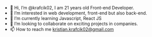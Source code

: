 - 👋 Hi, I’m @krafcik02, I am 21 years old Front-end Developer.
- 👀 I’m interested in web development, front-end but also back-end.
- 🌱 I’m currently learning Javascript, React JS
- 💞️ I’m looking to collaborate on exciting projects in companies. 
- 📫 How to reach me kristian.krafcik02@gmail.com

<!---
krafcik02/krafcik02 is a ✨ special ✨ repository because its `README.md` (this file) appears on your GitHub profile.
You can click the Preview link to take a look at your changes.
--->
